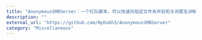 ```yaml
---
title: "AnonymousSMBServer：一个红队脚本，可以快速对指定文件夹开启和关闭匿名SMB共享，适合搭配 PrintNightmare 漏洞使用"
description: ""
external_url: "https://github.com/NyDubh3/AnonymousSMBServer"
category: "Miscellaneous"
---
```

